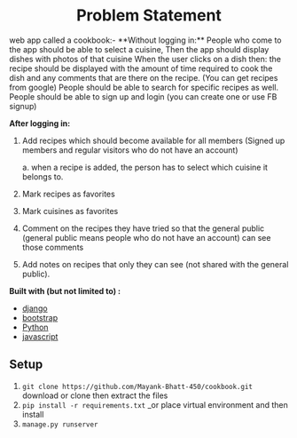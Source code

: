 <h1 align="center">Problem Statement</h1>
web app called a cookbook:-
**Without logging in:**
People who come to the app should be able to select a cuisine,
Then the app should display dishes with photos of that cuisine
When the user clicks on a dish then: the recipe should be displayed with the amount of time required to cook the dish and any comments that are there on the recipe. (You can get recipes from google)
People should be able to search for specific recipes as well.
People should be able to sign up and login (you can create one or use FB signup)

**After logging in:**


1. Add recipes which should become available for all members (Signed up members and regular visitors who do not have an account)

    a. when a recipe is added, the person has to select which cuisine it belongs to. 
2. Mark recipes as favorites
3. Mark cuisines as favorites
4. Comment on the recipes they have tried so that the general public (general public means people who do not have an account) can see those comments
5. Add notes on recipes that only they can see (not shared with the general public).

**Built with (but not limited to) :**
   * [django](https://www.djangoproject.com/)
   * [bootstrap](https://getbootstrap.com/)
   * [Python](https://www.python.org/)
   * [javascript](https://www.javascript.com/)
  
## Setup

1. `git clone https://github.com/Mayank-Bhatt-450/cookbook.git`               download or clone then extract the files
2. `pip install -r requirements.txt` 
 _or place virtual environment and then install
3. `manage.py runserver`
